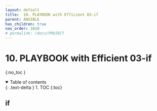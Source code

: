 ```yaml
---
layout: default
title:  10. PLAYBOOK with Efficient 03-if
parent: ANSIBLE
has_children: true
nav_order: 1010
# permalink: /docs/PROJECT
---
```


# 10. PLAYBOOK with Efficient 03-if

{:no_toc }

<details open markdown="block">  
  <summary>
    Table of contents
  </summary>
  {: .text-delta }
1. TOC  
{:toc}
</details>

## if


